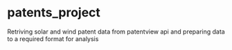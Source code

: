 # patents_project
Retriving solar and wind patent data from patentview api and preparing data to a required format for analysis 

